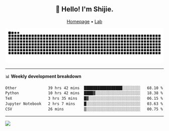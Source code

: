 <h2 align="center">👋 Hello! I'm Shijie.</h2>
<p align="center">
  <a href="https://xu-shi-jie.github.io"> Homepage</a> •
  <a href="https://onodalab.ees.hokudai.ac.jp"> Lab </a>
</p>

![Snake animation](https://github.com/xu-shi-jie/xu-shi-jie/blob/output/github-snake.svg)


-------

📊 **Weekly development breakdown**
<!--START_SECTION:waka-->

```txt
Other              39 hrs 42 mins  █████████████████░░░░░░░░   68.10 %
Python             10 hrs 42 mins  ████▓░░░░░░░░░░░░░░░░░░░░   18.38 %
TeX                3 hrs 35 mins   █▓░░░░░░░░░░░░░░░░░░░░░░░   06.15 %
Jupyter Notebook   2 hrs 7 mins    █░░░░░░░░░░░░░░░░░░░░░░░░   03.63 %
CSV                26 mins         ▒░░░░░░░░░░░░░░░░░░░░░░░░   00.75 %
```

<!--END_SECTION:waka-->

-------
![](https://komarev.com/ghpvc/?username=xu-shi-jie&style=flat-square&color=blue) 

